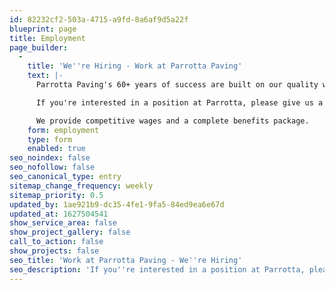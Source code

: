 ```yaml
---
id: 82232cf2-503a-4715-a9fd-8a6af9d5a22f
blueprint: page
title: Employment
page_builder:
  -
    title: 'We''re Hiring - Work at Parrotta Paving'
    text: |-
      Parrotta Paving's 60+ years of success are built on our quality workmanship and the professionalism of our experienced employees. 

      If you're interested in a position at Parrotta, please give us a call, or fill out this form, and we'll call you to set up a meeting.

      We provide competitive wages and a complete benefits package.
    form: employment
    type: form
    enabled: true
seo_noindex: false
seo_nofollow: false
seo_canonical_type: entry
sitemap_change_frequency: weekly
sitemap_priority: 0.5
updated_by: 1ae921b9-dc35-4fe1-9fa5-84ed9ea6e67d
updated_at: 1627504541
show_service_area: false
show_project_gallery: false
call_to_action: false
show_projects: false
seo_title: 'Work at Parrotta Paving - We''re Hiring'
seo_description: 'If you''re interested in a position at Parrotta, please give us a call 304-292-0905, or fill out our employment form, and we''ll call you to set up a meeting.'
---
```

